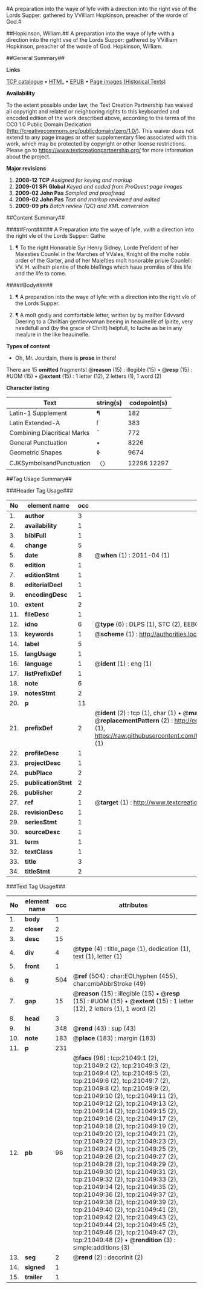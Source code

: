 #A preparation into the waye of lyfe vvith a direction into the right vse of the Lords Supper: gathered by VVilliam Hopkinson, preacher of the worde of God.#

##Hopkinson, William.##
A preparation into the waye of lyfe vvith a direction into the right vse of the Lords Supper: gathered by VVilliam Hopkinson, preacher of the worde of God.
Hopkinson, William.

##General Summary##

**Links**

[TCP catalogue](http://www.ota.ox.ac.uk/tcp/)  • 
[HTML](http://tei.it.ox.ac.uk/tcp/Texts-HTML/free/A03/A03645.html)  • 
[EPUB](http://tei.it.ox.ac.uk/tcp/Texts-EPUB/free/A03/A03645.epub) • 
[Page images (Historical Texts)](https://historicaltexts.jisc.ac.uk/eebo-99855554e)

**Availability**

To the extent possible under law, the Text Creation Partnership has waived all copyright and related or neighboring rights to this keyboarded and encoded edition of the work described above, according to the terms of the CC0 1.0 Public Domain Dedication (http://creativecommons.org/publicdomain/zero/1.0/). This waiver does not extend to any page images or other supplementary files associated with this work, which may be protected by copyright or other license restrictions. Please go to https://www.textcreationpartnership.org/ for more information about the project.

**Major revisions**

1. __2008-12__ __TCP__ *Assigned for keying and markup*
1. __2009-01__ __SPi Global__ *Keyed and coded from ProQuest page images*
1. __2009-02__ __John Pas__ *Sampled and proofread*
1. __2009-02__ __John Pas__ *Text and markup reviewed and edited*
1. __2009-09__ __pfs__ *Batch review (QC) and XML conversion*

##Content Summary##

#####Front#####
A Preparation into the waye of lyfe, vvith a direction into the right vſe of the Lords Supper: Gathe
1. ¶ To the right Honorable Syr Henry Sidney, Lorde Preſident of her Maiesties Counſel in the Marches of VVales, Knight of the moſte noble order of the Garter, and of her Maieſties moſt honorable priuie Counſell: VV. H. wiſheth plentie of thoſe bleſſings which haue promiſes of this life and the life to come.

#####Body#####

1. ¶ A preparation into the waye of lyfe: with a direction into the right vſe of the Lords Supper.

1. ¶ A moſt godly and comfortable letter, written by by maiſter Edvvard Deering to a Chriſtian gentlevvoman beeing in heauineſſe of ſpirite, very needefull and (by the grace of Chriſt) helpfull, to ſuche as be in any meaſure in the like heauineſſe.

**Types of content**

  * Oh, Mr. Jourdain, there is **prose** in there!

There are 15 **omitted** fragments! 
 @__reason__ (15) : illegible (15)  •  @__resp__ (15) : #UOM (15)  •  @__extent__ (15) : 1 letter (12), 2 letters (1), 1 word (2)

**Character listing**


|Text|string(s)|codepoint(s)|
|---|---|---|
|Latin-1 Supplement|¶|182|
|Latin Extended-A|ſ|383|
|Combining             Diacritical Marks|̄|772|
|General Punctuation|•|8226|
|Geometric Shapes|◊|9674|
|CJKSymbolsandPunctuation|〈〉|12296 12297|

##Tag Usage Summary##

###Header Tag Usage###

|No|element name|occ|attributes|
|---|---|---|---|
|1.|__author__|3||
|2.|__availability__|1||
|3.|__biblFull__|1||
|4.|__change__|5||
|5.|__date__|8| @__when__ (1) : 2011-04 (1)|
|6.|__edition__|1||
|7.|__editionStmt__|1||
|8.|__editorialDecl__|1||
|9.|__encodingDesc__|1||
|10.|__extent__|2||
|11.|__fileDesc__|1||
|12.|__idno__|6| @__type__ (6) : DLPS (1), STC (2), EEBO-CITATION (1), PROQUEST (1), VID (1)|
|13.|__keywords__|1| @__scheme__ (1) : http://authorities.loc.gov/ (1)|
|14.|__label__|5||
|15.|__langUsage__|1||
|16.|__language__|1| @__ident__ (1) : eng (1)|
|17.|__listPrefixDef__|1||
|18.|__note__|6||
|19.|__notesStmt__|2||
|20.|__p__|11||
|21.|__prefixDef__|2| @__ident__ (2) : tcp (1), char (1)  •  @__matchPattern__ (2) : ([0-9\-]+):([0-9IVX]+) (1), (.+) (1)  •  @__replacementPattern__ (2) : http://eebo.chadwyck.com/downloadtiff?vid=$1&page=$2 (1), https://raw.githubusercontent.com/textcreationpartnership/Texts/master/tcpchars.xml#$1 (1)|
|22.|__profileDesc__|1||
|23.|__projectDesc__|1||
|24.|__pubPlace__|2||
|25.|__publicationStmt__|2||
|26.|__publisher__|2||
|27.|__ref__|1| @__target__ (1) : http://www.textcreationpartnership.org/docs/. (1)|
|28.|__revisionDesc__|1||
|29.|__seriesStmt__|1||
|30.|__sourceDesc__|1||
|31.|__term__|1||
|32.|__textClass__|1||
|33.|__title__|3||
|34.|__titleStmt__|2||


###Text Tag Usage###

|No|element name|occ|attributes|
|---|---|---|---|
|1.|__body__|1||
|2.|__closer__|2||
|3.|__desc__|15||
|4.|__div__|4| @__type__ (4) : title_page (1), dedication (1), text (1), letter (1)|
|5.|__front__|1||
|6.|__g__|504| @__ref__ (504) : char:EOLhyphen (455), char:cmbAbbrStroke (49)|
|7.|__gap__|15| @__reason__ (15) : illegible (15)  •  @__resp__ (15) : #UOM (15)  •  @__extent__ (15) : 1 letter (12), 2 letters (1), 1 word (2)|
|8.|__head__|3||
|9.|__hi__|348| @__rend__ (43) : sup (43)|
|10.|__note__|183| @__place__ (183) : margin (183)|
|11.|__p__|231||
|12.|__pb__|96| @__facs__ (96) : tcp:21049:1 (2), tcp:21049:2 (2), tcp:21049:3 (2), tcp:21049:4 (2), tcp:21049:5 (2), tcp:21049:6 (2), tcp:21049:7 (2), tcp:21049:8 (2), tcp:21049:9 (2), tcp:21049:10 (2), tcp:21049:11 (2), tcp:21049:12 (2), tcp:21049:13 (2), tcp:21049:14 (2), tcp:21049:15 (2), tcp:21049:16 (2), tcp:21049:17 (2), tcp:21049:18 (2), tcp:21049:19 (2), tcp:21049:20 (2), tcp:21049:21 (2), tcp:21049:22 (2), tcp:21049:23 (2), tcp:21049:24 (2), tcp:21049:25 (2), tcp:21049:26 (2), tcp:21049:27 (2), tcp:21049:28 (2), tcp:21049:29 (2), tcp:21049:30 (2), tcp:21049:31 (2), tcp:21049:32 (2), tcp:21049:33 (2), tcp:21049:34 (2), tcp:21049:35 (2), tcp:21049:36 (2), tcp:21049:37 (2), tcp:21049:38 (2), tcp:21049:39 (2), tcp:21049:40 (2), tcp:21049:41 (2), tcp:21049:42 (2), tcp:21049:43 (2), tcp:21049:44 (2), tcp:21049:45 (2), tcp:21049:46 (2), tcp:21049:47 (2), tcp:21049:48 (2)  •  @__rendition__ (3) : simple:additions (3)|
|13.|__seg__|2| @__rend__ (2) : decorInit (2)|
|14.|__signed__|1||
|15.|__trailer__|1||
